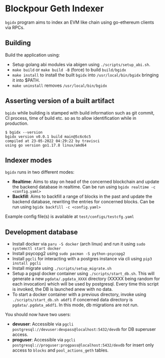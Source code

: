 # Blockpour Geth Indexer
`bgidx` program aims to index an EVM like chain using go-ethereum clients via RPCs.

## Building
Build the application using:
- Setup golang abi modules via abigen using `./scripts/setup_abi.sh`.
- `make build` or `make build -B` (force) to build `build/bgidx`
- `make install` to install the built `bgidx` into `/usr/local/bin/bgidx` bringing it into $PATH.
- `make uninstall` removes `/usr/local/bin/bgidx`

## Asserting version of a built artifact
`bgidx` while building is stamped with build information such as git commit, CI process, time of build etc. so as to allow identification while in production.
```
$ bgidx --version
bgidx version v0.0.1 build main@5c6c6c5
compiled at 23-05-2022 04:29:22 by travisci
using go version go1.17.8 linux/amd64
```

## Indexer modes
`bgidx` runs in two different modes: 
- **Realtime**: Aims to stay on head of the concerned blockchain and update the backend database in realtime. Can be run using `bgidx realtime -c <config.yaml>`
- **Backfill**: Aims to backfill a range of blocks in the past and update the backend database, rewriting the entries for concerned blocks. Can be run using `bgidx backfill -c <config.yaml>`

Example config file(s) is available at `test/configs/testcfg.yaml`

## Development database
- Install docker via `paru -S docker` (arch linux) and run it using `sudo systemctl start docker`
- Install psycopg2 using `sudo pacman -S python-psycopg2`
- Install `pgcli` for interacting with a postgres instance via cli using `pip3 install pgcli`
- Install migrate using `./scripts/setup_migrate.sh`
- Setup a pgsql docker container using `./scripts/start_db.sh`. This will generate a new `pgdata/.pgdata_XXXX` directory (XXXXX being random for each invocation) which will be used by postgresql. Every time this script is invoked, the DB is launched anew with no data.
- To start a docker container with a previous directory, invoke using `./scripts/start_db.sh a6df1` if concerned data directory is `pgdata/.pgdata_a6df1`. In this mode, db migrations are not run.

You should now have two users:
- **devuser**: Accessible via `pgcli postgresql://devuser:devpass@localhost:5432/devdb` for DB superuser access.
- **proguser**: Accessible via `pgcli postgresql://proguser:progpass@localhost:5432/devdb` for insert only access to `blocks` and `pool_actions_geth` tables.
